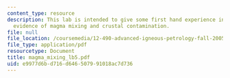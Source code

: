 ```yaml
---
content_type: resource
description: This lab is intended to give some first hand experience in identifying
  evidence of magma mixing and crustal contamination.
file: null
file_location: /coursemedia/12-490-advanced-igneous-petrology-fall-2005/e9977d6bd716d646507991018ac7d736_magma_mixing_lb5.pdf
file_type: application/pdf
resourcetype: Document
title: magma_mixing_lb5.pdf
uid: e9977d6b-d716-d646-5079-91018ac7d736
---
```

